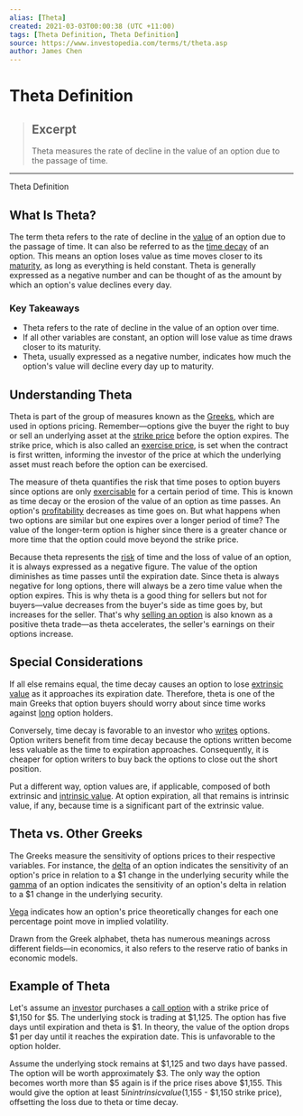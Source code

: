 ```yaml
---
alias: [Theta]
created: 2021-03-03T00:00:38 (UTC +11:00)
tags: [Theta Definition, Theta Definition]
source: https://www.investopedia.com/terms/t/theta.asp
author: James Chen
---
```


# Theta Definition

> ## Excerpt
> Theta measures the rate of decline in the value of an option due to the passage of time.

---

Theta Definition
## What Is Theta?

The term theta refers to the rate of decline in the [value](https://www.investopedia.com/terms/v/value.asp) of an option due to the passage of time. It can also be referred to as the [time decay](https://www.investopedia.com/terms/t/timedecay.asp) of an option. This means an option loses value as time moves closer to its [maturity](https://www.investopedia.com/terms/m/maturitydate.asp), as long as everything is held constant. Theta is generally expressed as a negative number and can be thought of as the amount by which an option's value declines every day.

### Key Takeaways

-   Theta refers to the rate of decline in the value of an option over time.
-   If all other variables are constant, an option will lose value as time draws closer to its maturity.
-   Theta, usually expressed as a negative number, indicates how much the option's value will decline every day up to maturity.

## Understanding Theta

Theta is part of the group of measures known as the [Greeks](https://www.investopedia.com/terms/g/greeks.asp), which are used in options pricing. Remember—options give the buyer the right to buy or sell an underlying asset at the [strike price](https://www.investopedia.com/terms/s/strikeprice.asp) before the option expires. The strike price, which is also called an [exercise price](https://www.investopedia.com/terms/e/exerciseprice.asp), is set when the contract is first written, informing the investor of the price at which the underlying asset must reach before the option can be exercised.

The measure of theta quantifies the risk that time poses to option buyers since options are only [exercisable](https://www.investopedia.com/terms/e/exercise.asp) for a certain period of time. This is known as time decay or the erosion of the value of an option as time passes. An option's [profitability](https://www.investopedia.com/ask/answers/012715/what-difference-between-profitability-and-profit.asp) decreases as time goes on. But what happens when two options are similar but one expires over a longer period of time? The value of the longer-term option is higher since there is a greater chance or more time that the option could move beyond the strike price.

Because theta represents the [risk](https://www.investopedia.com/terms/r/risk.asp) of time and the loss of value of an option, it is always expressed as a negative figure. The value of the option diminishes as time passes until the expiration date. Since theta is always negative for long options, there will always be a zero time value when the option expires. This is why theta is a good thing for sellers but not for buyers—value decreases from the buyer's side as time goes by, but increases for the seller. That's why [selling an option](https://www.investopedia.com/articles/optioninvestor/09/selling-options.asp) is also known as a positive theta trade—as theta accelerates, the seller's earnings on their options increase.

## Special Considerations

If all else remains equal, the time decay causes an option to lose [extrinsic value](https://www.investopedia.com/terms/e/extrinsicvalue.asp) as it approaches its expiration date. Therefore, theta is one of the main Greeks that option buyers should worry about since time works against [long](https://www.investopedia.com/terms/l/long.asp) option holders.

Conversely, time decay is favorable to an investor who [writes](https://www.investopedia.com/terms/w/writing-an-option.asp) options. Option writers benefit from time decay because the options written become less valuable as the time to expiration approaches. Consequently, it is cheaper for option writers to buy back the options to close out the short position.

Put a different way, option values are, if applicable, composed of both extrinsic and [intrinsic value](https://www.investopedia.com/terms/i/intrinsicvalue.asp). At option expiration, all that remains is intrinsic value, if any, because time is a significant part of the extrinsic value.

## Theta vs. Other Greeks

The Greeks measure the sensitivity of options prices to their respective variables. For instance, the [delta](https://www.investopedia.com/terms/d/delta.asp) of an option indicates the sensitivity of an option's price in relation to a $1 change in the underlying security while the [gamma](https://www.investopedia.com/terms/g/gamma.asp) of an option indicates the sensitivity of an option's delta in relation to a $1 change in the underlying security.

[Vega](https://www.investopedia.com/terms/v/vega.asp) indicates how an option's price theoretically changes for each one percentage point move in implied volatility.

Drawn from the Greek alphabet, theta has numerous meanings across different fields—in economics, it also refers to the reserve ratio of banks in economic models.

## Example of Theta

Let's assume an [investor](https://www.investopedia.com/terms/i/investor.asp) purchases a [call option](https://www.investopedia.com/terms/c/calloption.asp) with a strike price of $1,150 for $5. The underlying stock is trading at $1,125. The option has five days until expiration and theta is $1. In theory, the value of the option drops $1 per day until it reaches the expiration date. This is unfavorable to the option holder.

Assume the underlying stock remains at $1,125 and two days have passed. The option will be worth approximately $3. The only way the option becomes worth more than $5 again is if the price rises above $1,155. This would give the option at least $5 in intrinsic value ($1,155 - $1,150 strike price), offsetting the loss due to theta or time decay.
